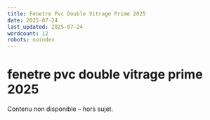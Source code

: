 ```yaml
---
title: Fenetre Pvc Double Vitrage Prime 2025
date: 2025-07-24
last_updated: 2025-07-24
wordcount: 12
robots: noindex
---
```


# fenetre pvc double vitrage prime 2025

Contenu non disponible – hors sujet.